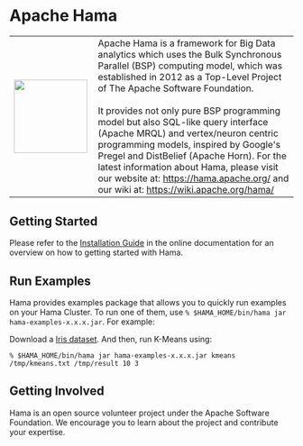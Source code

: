 # Apache Hama

<TABLE border="0"><TBODY><TR><TD width="130">
<img src="http://hama.apache.org/images/hama_paint_logo.png" width="130" align="left"></TD><TD> Apache Hama is a framework for Big Data analytics which uses the Bulk Synchronous Parallel (BSP) computing model, which was established in 2012 as a Top-Level Project of The Apache Software Foundation.
<BR><BR>
It provides not only pure BSP programming model but also SQL-like query interface (Apache MRQL) and vertex/neuron centric programming models, inspired by Google's Pregel and DistBelief (Apache Horn). For the latest information about Hama, please visit our website at: <a href="https://hama.apache.org/">https://hama.apache.org/</a> and our wiki at: <a href="https://wiki.apache.org/hama/">https://wiki.apache.org/hama/</a>
</TD><TR></TBODY></TABLE>

## Getting Started

Please refer to the [Installation Guide](http://wiki.apache.org/hama/GettingStarted) in the online documentation for an overview on how to getting started with Hama.

## Run Examples

Hama provides examples package that allows you to quickly run examples on your Hama Cluster. To run one of them, use `% $HAMA_HOME/bin/hama jar hama-examples-x.x.x.jar`. For example:

Download a [Iris dataset](http://people.apache.org/~edwardyoon/kmeans.txt). And then, run K-Means using:

`% $HAMA_HOME/bin/hama jar hama-examples-x.x.x.jar kmeans /tmp/kmeans.txt /tmp/result 10 3`

## Getting Involved

Hama is an open source volunteer project under the Apache Software Foundation. We encourage you to learn about the project and contribute your expertise. 
